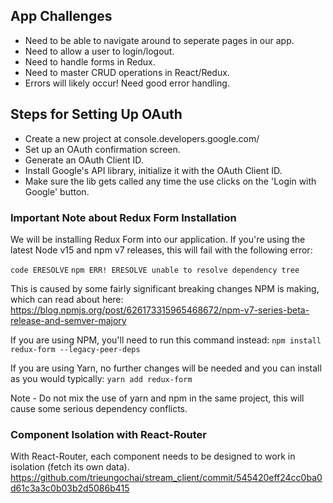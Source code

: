 ## App Challenges
- Need to be able to navigate around to seperate pages in our app.
- Need to allow a user to login/logout.
- Need to handle forms in Redux.
- Need to master CRUD operations in React/Redux.
- Errors will likely occur! Need good error handling.

## Steps for Setting Up OAuth
- Create a new project at console.developers.google.com/
- Set up an OAuth confirmation screen.
- Generate an OAuth Client ID.
- Install Google's API library, initialize it with the OAuth Client ID.
- Make sure the lib gets called any time the use clicks on the 'Login with Google' button.

### Important Note about Redux Form Installation
We will be installing Redux Form into our application.
If you're using the latest Node v15 and npm v7 releases, this will fail with the following error:

`code ERESOLVE`
`npm ERR! ERESOLVE unable to resolve dependency tree`

This is caused by some fairly significant breaking changes NPM is making, which can read about here:
https://blog.npmjs.org/post/626173315965468672/npm-v7-series-beta-release-and-semver-majory

If you are using NPM, you'll need to run this command instead:
`npm install redux-form --legacy-peer-deps`

If you are using Yarn, no further changes will be needed and you can install as you would typically:
`yarn add redux-form`

Note - Do not mix the use of yarn and npm in the same project, this will cause some serious dependency conflicts.

### Component Isolation with React-Router
With React-Router, each component needs to be designed to work in isolation (fetch its own data).
https://github.com/trieungochai/stream_client/commit/545420eff24cc0ba0d61c3a3c0b03b2d5086b415
